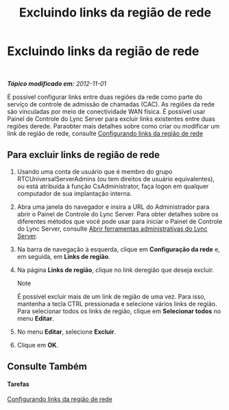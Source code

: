 ﻿---
title: Excluindo links da região de rede
TOCTitle: Excluindo links da região de rede
ms:assetid: 839273cd-d23f-4b38-84e6-d2dc972f49cd
ms:mtpsurl: https://technet.microsoft.com/pt-br/library/JJ688114(v=OCS.15)
ms:contentKeyID: 49886293
ms.date: 05/19/2016
mtps_version: v=OCS.15
ms.translationtype: HT
---

# Excluindo links da região de rede

 

_**Tópico modificado em:** 2012-11-01_

É possível configurar links entre duas regiões da rede como parte do serviço de controle de admissão de chamadas (CAC). As regiões da rede são vinculadas por meio de conectividade WAN física. É possível usar Painel de Controle do Lync Server para excluir links existentes entre duas regiões derede. Paraobter mais detalhes sobre como criar ou modificar um link de região de rede, consulte [Configurando links da região de rede](lync-server-2013-configuring-network-region-links.md)

## Para excluir links de região de rede

1.  Usando uma conta de usuário que é membro do grupo RTCUniversalServerAdmins (ou tem direitos de usuário equivalentes), ou está atribuída à função CsAdministrator, faça logon em qualquer computador de sua implantação interna.

2.  Abra uma janela do navegador e insira a URL do Administrador para abrir o Painel de Controle do Lync Server. Para obter detalhes sobre os diferentes métodos que você pode usar para iniciar o Painel de Controle do Lync Server, consulte [Abrir ferramentas administrativas do Lync Server](lync-server-2013-open-lync-server-administrative-tools.md).

3.  Na barra de navegação à esquerda, clique em **Configuração da rede** e, em seguida, em **Links de região**.

4.  Na página **Links de região**, clique no link deregião que deseja excluir.
    
    > [!note]  
    > É possível excluir mais de um link de região de uma vez. Para isso, mantenha a tecla CTRL pressionada e selecione vários links de região. Para selecionar todos os links de região, clique em <strong>Selecionar todos</strong> no menu <strong>Editar</strong>.

5.  No menu **Editar**, selecione **Excluir**.

6.  Clique em **OK**.

## Consulte Também

#### Tarefas

[Configurando links da região de rede](lync-server-2013-configuring-network-region-links.md)

